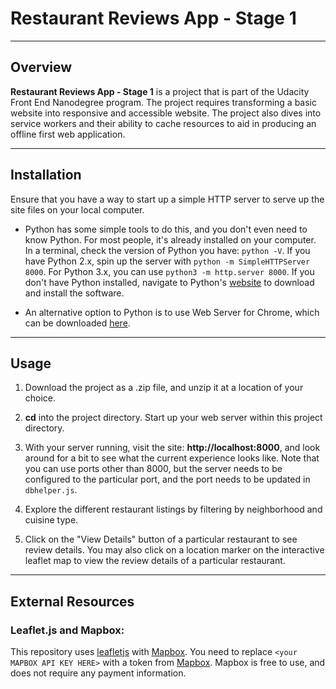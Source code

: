 # Restaurant Reviews App - Stage 1
---
## Overview

**Restaurant Reviews App - Stage 1** is a project that is part of the Udacity Front End Nanodegree program. The project requires transforming a basic website into responsive and accessible website. The project also dives into service workers and their ability to cache resources to aid in producing an offline first web application.

---
## Installation

Ensure that you have a way to start up a simple HTTP server to serve up the site files on your local computer.

  * Python has some simple tools to do this, and you don't even need to know Python. For most people, it's already installed on your computer. In a terminal, check the version of Python you have: `python -V`. If you have Python 2.x, spin up the server with `python -m SimpleHTTPServer 8000`. For Python 3.x, you can use `python3 -m http.server 8000`. If you don't have Python installed, navigate to Python's [website](https://www.python.org/) to download and install the software.

  * An alternative option to Python is to use Web Server for Chrome, which can be downloaded [here](https://chrome.google.com/webstore/detail/web-server-for-chrome/ofhbbkphhbklhfoeikjpcbhemlocgigb?hl=en).

---
## Usage

1. Download the project as a .zip file, and unzip it at a location of your choice.

2. **cd** into the project directory. Start up your web server within this project directory.

3. With your server running, visit the site: **http://localhost:8000**, and look around for a bit to see what the current experience looks like. Note that you can use ports other than 8000, but the server needs to be configured to the particular port, and the port needs to be updated in `dbhelper.js`.

4. Explore the different restaurant listings by filtering by neighborhood and cuisine type.

5. Click on the "View Details" button of a particular restaurant to see review details. You may also click on a location marker on the interactive leaflet map to view the review details of a particular restaurant.

---
## External Resources

### Leaflet.js and Mapbox:

This repository uses [leafletjs](https://leafletjs.com/) with [Mapbox](https://www.mapbox.com/). You need to replace `<your MAPBOX API KEY HERE>` with a token from [Mapbox](https://www.mapbox.com/). Mapbox is free to use, and does not require any payment information.